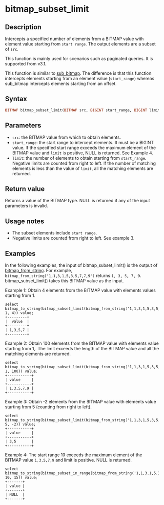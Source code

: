 ---
---

# bitmap_subset_limit

## Description

Intercepts a specified number of elements from a BITMAP value with element value starting from `start range`. The output elements are a subset of `src`.

This function is mainly used for scenarios such as paginated queries. It is supported from v3.1.

This function is similar to [sub_bitmap](./sub_bitmap.md). The difference is that this function intercepts elements starting from an element value (`start_range`) whereas sub_bitmap intercepts elements starting from an offset.

## Syntax

```Haskell
BITMAP bitmap_subset_limit(BITMAP src, BIGINT start_range, BIGINT limit)
```

## Parameters

- `src`: the BITMAP value from which to obtain elements.
- `start_range`: the start range to intercept elements. It must be a BIGINT value. If the specified start range exceeds the maximum element of the BITMAP value and `limit` is positive, NULL is returned. See Example 4.
- `limit`: the number of elements to obtain starting from `start_range`. Negative limits are counted from right to left. If the number of matching elements is less than the value of `limit`, all the matching elements are returned.

## Return value

Returns a value of the BITMAP type. NULL is returned if any of the input parameters is invalid.

## Usage notes

- The subset elements include `start range`.
- Negative limits are counted from right to left. See example 3.

## Examples

In the following examples, the input of bitmap_subset_limit() is the output of [bitmap_from_string](./bitmap_from_string.md). For example, `bitmap_from_string('1,1,3,1,5,3,5,7,7,9')` returns `1, 3, 5, 7, 9`. bitmap_subset_limit() takes this BITMAP value as the input.

Example 1: Obtain 4 elements from the BITMAP value with elements values starting from 1.

```Plaintext
select bitmap_to_string(bitmap_subset_limit(bitmap_from_string('1,1,3,1,5,3,5,7,7,9'), 1, 4)) value;
+---------+
|  value  |
+---------+
| 1,3,5,7 |
+---------+
```

Example 2: Obtain 100 elements from the BITMAP value with elements value starting from 1,. The limit exceeds the length of the BITMAP value and all the matching elements are returned.

```Plaintext
select bitmap_to_string(bitmap_subset_limit(bitmap_from_string('1,1,3,1,5,3,5,7,7,9'), 1, 100)) value;
+-----------+
| value     |
+-----------+
| 1,3,5,7,9 |
+-----------+
```

Example 3: Obtain -2 elements from the BITMAP value with elements value starting from 5 (counting from right to left).

```Plaintext
select bitmap_to_string(bitmap_subset_limit(bitmap_from_string('1,1,3,1,5,3,5,7,7,9'), 5, -2)) value;
+-----------+
| value     |
+-----------+
| 3,5       |
+-----------+
```

Example 4: The start range 10 exceeds the maximum element of the BITMAP value `1,3,5,7,9` and limit is positive. NULL is returned.

```Plain
select bitmap_to_string(bitmap_subset_in_range(bitmap_from_string('1,1,3,1,5,3,5,7,7,9'), 10, 15)) value;
+-------+
| value |
+-------+
| NULL  |
+-------+
```
